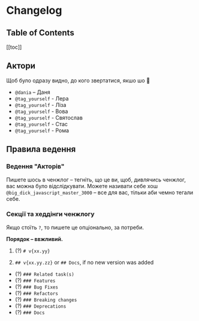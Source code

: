 # Changelog

## Table of Contents

[[toc]]

## Актори

Щоб було одразу видно, до кого звертатися, якшо шо 🙂

- `@dania` – Даня
- `@tag_yourself` - Лера
- `@tag_yourself` - Ліза
- `@tag_yourself` - Вова
- `@tag_yourself` - Святослав
- `@tag_yourself` - Стас
- `@tag_yourself` - Рома

<!--@include: ../../../CHANGELOG.md-->

## Правила ведення

### Ведення "Акторів"

Пишете шось в ченжлог – тегніть, що це ви, щоб, дивлячись ченжлог, вас можна було відслідкувати.
Можете називати себе хош `@big_dick_javascript_master_3000` – все для вас, тільки аби чемно тегали себе. 

### Секції та хеддінги ченжлогу

Якщо стоїть `?`, то пишете це опціонально, за потреби.

**Порядок – ввжливий.**

1. (?) `# v{xx.yy}`

2. `## v{xx.yy.zz}` or `## Docs`, if no new version was added

* (?) `### Related task(s)`
* (?) `### Features`
* (?) `### Bug Fixes`
* (?) `### Refactors`
* (?) `### Breaking changes`
* (?) `### Deprecations`
* (?) `### Docs`
